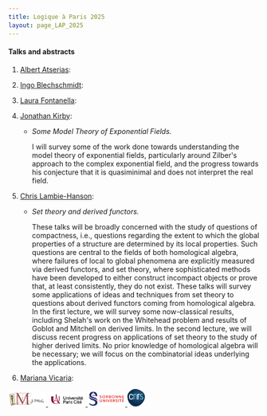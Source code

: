 ```yaml
---
title: Logique à Paris 2025
layout: page_LAP_2025
---
```

#### Talks and abstracts
1. [Albert Atserias][AA]:
1. [Ingo Blechschmidt][IB]:
1. [Laura Fontanella][LF]:
1. [Jonathan Kirby][JK]:
	- _Some Model Theory of Exponential Fields._

		I will survey some of the work done towards understanding the model theory of exponential fields, particularly around Zilber's approach to the complex exponential field, and the progress towards his conjecture that it is quasiminimal and does not interpret the real field.

1. [Chris Lambie-Hanson][CLH]:
	- _Set theory and derived functors._

		These talks will be broadly concerned with the study of questions of compactness, i.e., questions regarding the extent to which the global properties of a structure are determined by its local properties. Such questions are central to the fields of both homological algebra, where failures of local to global phenomena are explicitly measured via derived functors, and set theory, where sophisticated methods have been developed to either construct incompact objects or prove that, at least consistently, they do not exist. These talks will survey some applications of ideas and techniques from set theory to questions about derived functors coming from homological algebra. In the first lecture, we will survey some now-classical results, including Shelah's work on the Whitehead problem and results of Goblot and Mitchell on derived limits. In the second lecture, we will discuss recent progress on applications of set theory to the study of higher derived limits. No prior knowledge of homological algebra will be necessary; we will focus on the combinatorial ideas underlying the applications.

1. [Mariana Vicaria][MV]:

[AA]: https://www.cs.upc.edu/~atserias/
[IB]: https://www.ingo-blechschmidt.eu/
[LF]: https://lacl.fr/~lfontanella/
[JK]: https://www.cantab.net/users/jonathankirby/
[CLH]: https://users.math.cas.cz/~lambiehanson/
[MV]: https://sites.google.com/view/m-vicaria/home/


<a href="/ICONS/imj-prg.png"><img src="/ICONS/imj-prg.png" alt="IMJ-PRG" width="15%">
<a href="/ICONS/upc.png"><img src="/ICONS/upc.png" alt="Université Paris Cité" width="15%">
<a href="/ICONS/sorbonne.png"><img src="/ICONS/sorbonne.png" alt="Sorbonne Université" width="15%">
<a href="/ICONS/cnrs.png"><img src="/ICONS/cnrs.png" alt="CNRS" width="7%">
